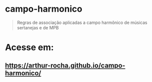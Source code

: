 # campo-harmonico
> Regras de associação aplicadas a campo harmônico de músicas sertanejas e de MPB

# Acesse em:
## https://arthur-rocha.github.io/campo-harmonico/

